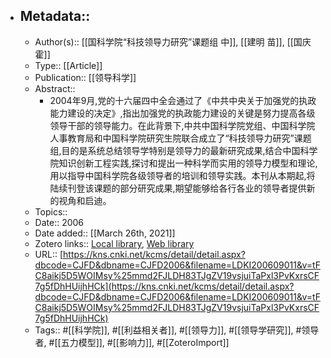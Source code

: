 - ## Metadata::
    - Author(s):: [[国科学院“科技领导力研究”课题组 中]], [[建明 苗]], [[国庆 霍]]
    - Type:: [[Article]]
    - Publication:: [[领导科学]]
    - Abstract::
        - 2004年9月,党的十六届四中全会通过了《中共中央关于加强党的执政能力建设的决定》,指出加强党的执政能力建设的关键是努力提高各级领导干部的领导能力。在此背景下,中共中国科学院党组、中国科学院人事教育局和中国科学院研究生院联合成立了“科技领导力研究”课题组,目的是系统总结领导学特别是领导力的最新研究成果,结合中国科学院知识创新工程实践,探讨和提出一种科学而实用的领导力模型和理论,用以指导中国科学院各级领导者的培训和领导实践。本刊从本期起,将陆续刊登该课题的部分研究成果,期望能够给各行各业的领导者提供新的视角和启迪。
    - Topics:: 
    - Date:: 2006
    - Date added:: [[March 26th, 2021]]
    - Zotero links:: [Local library](zotero://select/library/items/85J9DSZR), [Web library](https://www.zotero.org/users/7147715/items/85J9DSZR)
    - URL:: [https://kns.cnki.net/kcms/detail/detail.aspx?dbcode=CJFD&dbname=CJFD2006&filename=LDKI200609011&v=tFC8aikj5D5WOIMsy%25mmd2FJLDH83TJgZV19vsjuiTaPxl3PvKxrsCF7g5fDhHUijhHCk](https://kns.cnki.net/kcms/detail/detail.aspx?dbcode=CJFD&dbname=CJFD2006&filename=LDKI200609011&v=tFC8aikj5D5WOIMsy%25mmd2FJLDH83TJgZV19vsjuiTaPxl3PvKxrsCF7g5fDhHUijhHCk)
    - Tags:: #[[科学院]], #[[利益相关者]], #[[领导力]], #[[领导学研究]], #领导者, #[[五力模型]], #[[影响力]], #[[ZoteroImport]]
